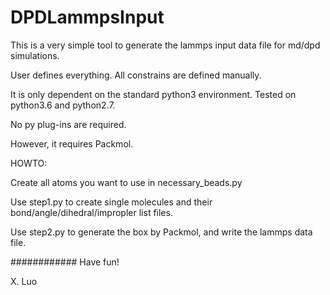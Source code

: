 # DPDLammpsInput

This is a very simple tool to generate the lammps input data file for md/dpd simulations.

User defines everything. All constrains are defined manually.

It is only dependent on the standard python3 environment. Tested on python3.6 and python2.7.

No py plug-ins are required.

However, it requires Packmol.

HOWTO:

Create all atoms you want to use in necessary_beads.py

Use step1.py to create single molecules and their bond/angle/dihedral/impropler list files.

Use step2.py to generate the box by Packmol, and write the lammps data file. 

############
Have fun!

X. Luo
